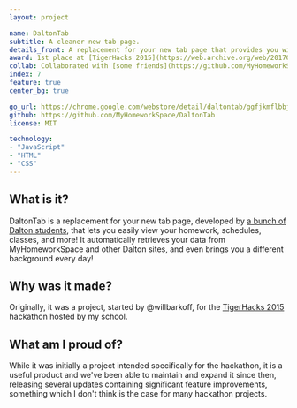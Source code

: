 ```yaml
---
layout: project

name: DaltonTab
subtitle: A cleaner new tab page.
details_front: A replacement for your new tab page that provides you with at-a-glance information about your upcoming classes and homework.
award: 1st place at [TigerHacks 2015](https://web.archive.org/web/20170707221701/http://www.tigerhacks.com/){:target="_blank"}{:rel="noopener noreferrer"} hackathon
collab: Collaborated with [some friends](https://github.com/MyHomeworkSpace/DaltonTab/graphs/contributors){:target="_blank"}{:rel="noopener noreferrer"}
index: 7
feature: true
center_bg: true

go_url: https://chrome.google.com/webstore/detail/daltontab/ggfjkmflbbjndabmnngilkfpmdegbfkm
github: https://github.com/MyHomeworkSpace/DaltonTab
license: MIT

technology:
- "JavaScript"
- "HTML"
- "CSS"
---
```

## What is it?
DaltonTab is a replacement for your new tab page, developed by [a bunch of Dalton students](https://github.com/ULTIMATHEXERS/DaltonTab/graphs/contributors), that lets you easily view your homework, schedules, classes, and more! It automatically retrieves your data from MyHomeworkSpace and other Dalton sites, and even brings you a different background every day!

## Why was it made?
Originally, it was a project, started by @willbarkoff, for the [TigerHacks 2015](https://web.archive.org/web/20170707221701/http://www.tigerhacks.com/) hackathon hosted by my school.

## What am I proud of?
While it was initially a project intended specifically for the hackathon, it is a useful product and we've been able to maintain and expand it since then, releasing several updates containing significant feature improvements, something which I don't think is the case for many hackathon projects.
